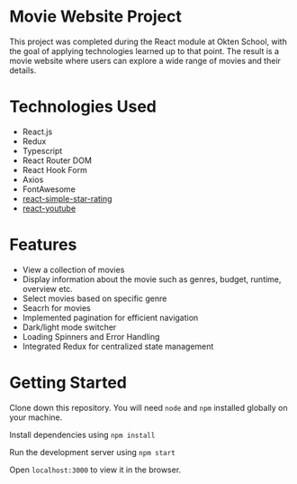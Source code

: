 # Movie Website Project

This project was completed during the React module at Okten School, with the goal of applying technologies learned up to that point. The result is a movie website where users can explore a wide range of movies and their details.

# Technologies Used

- React.js
- Redux
- Typescript
- React Router DOM
- React Hook Form
- Axios
- FontAwesome
- [react-simple-star-rating](https://www.npmjs.com/package/react-simple-star-rating)
- [react-youtube](https://www.npmjs.com/package/react-youtube)
  
# Features

- View a collection of movies
- Display information about the movie such as genres, budget, runtime, overview etc. 
- Select movies based on specific genre
- Seacrh for movies
- Implemented pagination for efficient navigation
- Dark/light mode switcher
- Loading Spinners and Error Handling
- Integrated Redux for centralized state management

# Getting Started

Clone down this repository. You will need `node` and `npm` installed globally on your machine.

Install dependencies using `npm install`

Run the development server using `npm start`

Open `localhost:3000` to view it in the browser.
